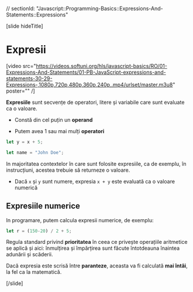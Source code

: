 // sectionId: "Javascript::Programming-Basics::Expressions-And-Statements::Expressions"

[slide hideTitle]
# Expresii

[video src="https://videos.softuni.org/hls/javascript-basics/RO/01-Expressions-And-Statements/01-PB-JavaScript-expressions-and-statements-30-29-Expressions-,1080p,720p,480p,360p,240p,.mp4/urlset/master.m3u8" poster="" /]

**Expresiile** sunt secvențe de operatori, litere și variabile care sunt evaluate ca o valoare. 

* Constă din cel puțin un **operand**

* Putem avea 1 sau mai mulți **operatori**

```js
let y = x + 5;
```
```js
let name = "John Doe";
```

In majoritatea contextelor în care sunt folosite expresiile, ca de exemplu, în instrucțiuni, acestea trebuie să returneze o valoare. 

* Dacă `x` și `y` sunt numere, expresia `x + y` este evaluată ca o valoare numerică

## Expresiile numerice 

In programare, putem calcula expresii numerice, de exemplu:

```js
let r = (150-20) / 2 + 5;
```

Regula standard privind **prioritatea** în ceea ce privește operațiile aritmetice se aplică și aici: înmulțirea și împărțirea sunt făcute întotdeauna înaintea adunării și scăderii. 

Dacă expresia este scrisă între **paranteze**, aceasta va fi calculată **mai întâi**, la fel ca la matematică.

[/slide]